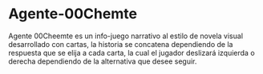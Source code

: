 # Agente-00Chemte
Agente 00Cheemte es un info-juego narrativo al estilo de novela visual desarrollado con cartas, la historia se concatena dependiendo de la respuesta que se elija a cada carta, la cual el jugador deslizará izquierda o derecha dependiendo de la alternativa que desee seguir.
